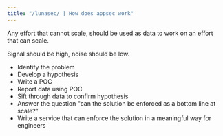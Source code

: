 ```yaml
---
title: "/lunasec/ | How does appsec work"
---
```


Any effort that cannot scale, should be used as data to work on an effort that can scale.

Signal should be high, noise should be low.

- Identify the problem
- Develop a hypothesis
- Write a POC
- Report data using POC
- Sift through data to confirm hypothesis 
- Answer the question "can the solution be enforced as a bottom line at scale?"
- Write a service that can enforce the solution in a meaningful way for engineers
